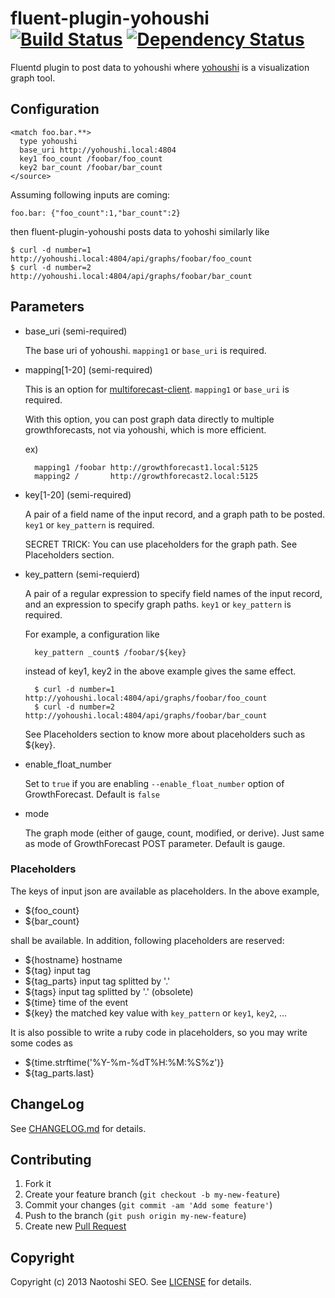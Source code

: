 # fluent-plugin-yohoushi [![Build Status](https://secure.travis-ci.org/yohoushi/fluent-plugin-yohoushi.png?branch=master)](http://travis-ci.org/sonots/fluent-plugin-yohoushi) [![Dependency Status](https://gemnasium.com/yohoushi/fluent-plugin-yohoushi.png)](https://gemnasium.com/yohoushi/fluent-plugin-yohoushi)

Fluentd plugin to post data to yohoushi where [yohoushi](http://yohoushi.github.io/yohoushi/) is a visualization graph tool.

## Configuration

    <match foo.bar.**>
      type yohoushi
      base_uri http://yohoushi.local:4804
      key1 foo_count /foobar/foo_count
      key2 bar_count /foobar/bar_count
    </source>

Assuming following inputs are coming:

    foo.bar: {"foo_count":1,"bar_count":2}

then fluent-plugin-yohoushi posts data to yohoshi similarly like

    $ curl -d number=1 http://yohoushi.local:4804/api/graphs/foobar/foo_count
    $ curl -d number=2 http://yohoushi.local:4804/api/graphs/foobar/bar_count

## Parameters

- base\_uri (semi-required)

    The base uri of yohoushi. `mapping1` or `base_uri` is required.

- mapping\[1-20\] (semi-required)

    This is an option for [multiforecast-client](https://github.com/yohoushi/multiforecast-client). `mapping1` or `base_uri` is required. 

    With this option, you can post graph data directly to multiple growthforecasts, not via yohoushi, which is more efficient.

    ex)

        mapping1 /foobar http://growthforecast1.local:5125
        mapping2 /       http://growthforecast2.local:5125

- key\[1-20\] (semi-required)

    A pair of a field name of the input record, and a graph path to be posted. `key1` or `key_pattern` is required.

    SECRET TRICK: You can use placeholders for the graph path. See Placeholders section.

- key\_pattern (semi-requierd)

    A pair of a regular expression to specify field names of the input record, and an expression to specify graph paths. `key1` or `key_pattern` is required. 

    For example, a configuration like

        key_pattern _count$ /foobar/${key}

    instead of key1, key2 in the above example gives the same effect. 

        $ curl -d number=1 http://yohoushi.local:4804/api/graphs/foobar/foo_count
        $ curl -d number=2 http://yohoushi.local:4804/api/graphs/foobar/bar_count

    See Placeholders section to know more about placeholders such as ${key}.

- enable\_float\_number

    Set to `true` if you are enabling `--enable_float_number` option of GrowthForecast. Default is `false`

- mode

    The graph mode (either of gauge, count, modified, or derive). Just same as mode of GrowthForecast POST parameter. Default is gauge.

### Placeholders

The keys of input json are available as placeholders. In the above example, 

* ${foo_count}
* ${bar_count}

shall be available. In addition, following placeholders are reserved: 

* ${hostname} hostname
* ${tag} input tag
* ${tag\_parts} input tag splitted by '.'
* ${tags} input tag splitted by '.' (obsolete)
* ${time} time of the event
* ${key} the matched key value with `key_pattern` or `key1`, `key2`, ...

It is also possible to write a ruby code in placeholders, so you may write some codes as

* ${time.strftime('%Y-%m-%dT%H:%M:%S%z')}
* ${tag\_parts.last}

## ChangeLog

See [CHANGELOG.md](CHANGELOG.md) for details.

## Contributing

1. Fork it
2. Create your feature branch (`git checkout -b my-new-feature`)
3. Commit your changes (`git commit -am 'Add some feature'`)
4. Push to the branch (`git push origin my-new-feature`)
5. Create new [Pull Request](../../pull/new/master)

## Copyright

Copyright (c) 2013 Naotoshi SEO. See [LICENSE](LICENSE) for details.


